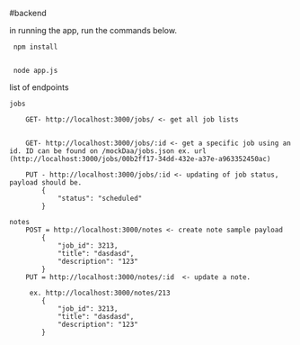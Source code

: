 #backend

in running the app, run the commands below. 


     npm install
	 
	 
     node app.js

list of endpoints
    
	
	jobs
	
        GET- http://localhost:3000/jobs/ <- get all job lists
		
		
        GET- http://localhost:3000/jobs/:id <- get a specific job using an id. ID can be found on /mockDaa/jobs.json ex. url  (http://localhost:3000/jobs/00b2ff17-34dd-432e-a37e-a963352450ac)
  
  		PUT - http://localhost:3000/jobs/:id <- updating of job status, payload should be.
            {
                "status": "scheduled"
            }

    notes
        POST = http://localhost:3000/notes <- create note sample payload
            {
                "job_id": 3213,
                "title": "dasdasd",
                "description": "123"
            }
        PUT = http://localhost:3000/notes/:id  <- update a note.
        
         ex. http://localhost:3000/notes/213
            {
                "job_id": 3213,
                "title": "dasdasd",
                "description": "123"
            }
            
